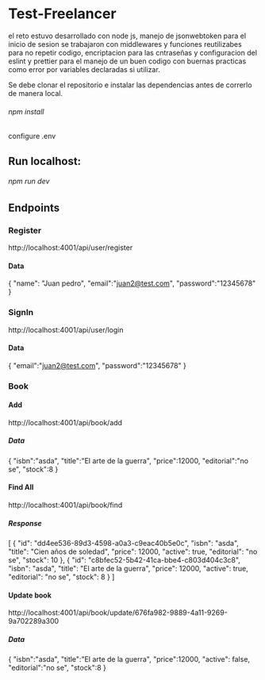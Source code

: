 # Test-Freelancer

el reto estuvo desarrollado con node js, manejo de jsonwebtoken para el inicio de sesion se trabajaron con middlewares y funciones reutilizabes para no repetir codigo, encriptacion para las cntraseñas y configuracion del eslint y prettier para el manejo de un buen codigo con buernas practicas como error por variables declaradas si utilizar.

Se debe clonar el repositorio e instalar las dependencias antes de correrlo de manera local.

###### npm install

configure .env

## Run localhost:

###### npm run dev

## Endpoints

### Register

http://localhost:4001/api/user/register

#### Data

{
"name": "Juan pedro",
"email":"juan2@test.com",
"password":"12345678"
}

### SignIn

http://localhost:4001/api/user/login

#### Data

{
"email":"juan2@test.com",
"password":"12345678"
}

### Book

#### Add

http://localhost:4001/api/book/add

##### Data

{
"isbn":"asda",
"title":"El arte de la guerra",
"price":12000,
"editorial":"no se",
"stock":8
}

#### Find All

http://localhost:4001/api/book/find

##### Response

[
{
"id": "dd4ee536-89d3-4598-a0a3-c9eac40b5e0c",
"isbn": "asda",
"title": "Cien años de soledad",
"price": 12000,
"active": true,
"editorial": "no se",
"stock": 10
},
{
"id": "c8bfec52-5b42-41ca-bbe4-c803d404c3c8",
"isbn": "asda",
"title": "El arte de la guerra",
"price": 12000,
"active": true,
"editorial": "no se",
"stock": 8
}
]

#### Update book

http://localhost:4001/api/book/update/676fa982-9889-4a11-9269-9a702289a300

##### Data

{
"isbn":"asda",
"title":"El arte de la guerra",
"price":12000,
"active": false,
"editorial":"no se",
"stock":8
}
